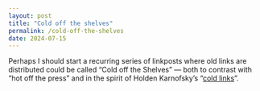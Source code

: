 ```yaml
---
layout: post
title: "Cold off the shelves"
permalink: /cold-off-the-shelves
date: 2024-07-15
---
```


Perhaps I should start a recurring series of linkposts where old links are distributed could be called “Cold off the Shelves” — both to contrast with “hot off the press” and in the spirit of Holden Karnofsky’s “[cold links](https://www.cold-takes.com/give-sports-a-chance/)”.